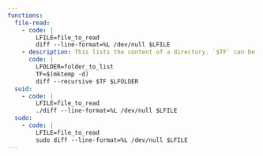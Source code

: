 ```yaml
---
functions:
  file-read:
    - code: |
        LFILE=file_to_read
        diff --line-format=%L /dev/null $LFILE
    - description: This lists the content of a directory. `$TF` can be any directory, but for convenience it is better to use an empty directory to avoid noise output.
      code: |
        LFOLDER=folder_to_list
        TF=$(mktemp -d)
        diff --recursive $TF $LFOLDER
  suid:
    - code: |
        LFILE=file_to_read
        ./diff --line-format=%L /dev/null $LFILE
  sudo:
    - code: |
        LFILE=file_to_read
        sudo diff --line-format=%L /dev/null $LFILE
---
```

